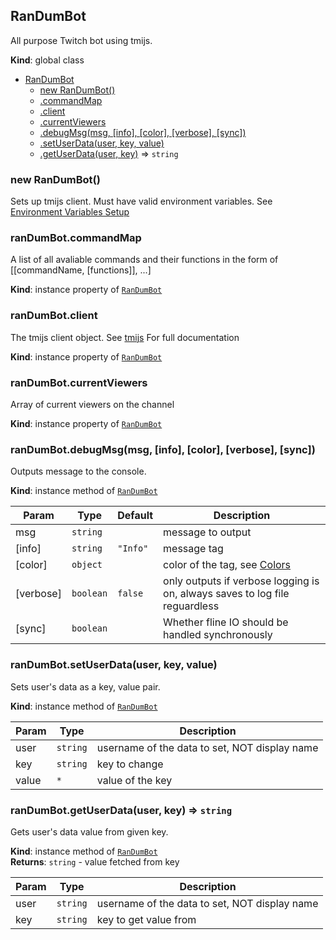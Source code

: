 <a name="RanDumBot"></a>

## RanDumBot
All purpose Twitch bot using tmijs.

**Kind**: global class  

* [RanDumBot](#RanDumBot)
    * [new RanDumBot()](#new_RanDumBot_new)
    * [.commandMap](#RanDumBot+commandMap)
    * [.client](#RanDumBot+client)
    * [.currentViewers](#RanDumBot+currentViewers)
    * [.debugMsg(msg, [info], [color], [verbose], [sync])](#RanDumBot+debugMsg)
    * [.setUserData(user, key, value)](#RanDumBot+setUserData)
    * [.getUserData(user, key)](#RanDumBot+getUserData) ⇒ <code>string</code>

<a name="new_RanDumBot_new"></a>

### new RanDumBot()
Sets up tmijs client.
Must have valid environment variables.
See [Environment Variables Setup](https://github.com/RanDumSocks/RanDumBot/wiki#environment-variables)

<a name="RanDumBot+commandMap"></a>

### ranDumBot.commandMap
A list of all avaliable commands and their functions in the form of
  [[commandName, [functions]], ...]

**Kind**: instance property of [<code>RanDumBot</code>](#RanDumBot)  
<a name="RanDumBot+client"></a>

### ranDumBot.client
The tmijs client object. See
[tmijs](https://github.com/tmijs/docs/tree/gh-pages/_posts/v1.4.2)
For full documentation

**Kind**: instance property of [<code>RanDumBot</code>](#RanDumBot)  
<a name="RanDumBot+currentViewers"></a>

### ranDumBot.currentViewers
Array of current viewers on the channel

**Kind**: instance property of [<code>RanDumBot</code>](#RanDumBot)  
<a name="RanDumBot+debugMsg"></a>

### ranDumBot.debugMsg(msg, [info], [color], [verbose], [sync])
Outputs message to the console.

**Kind**: instance method of [<code>RanDumBot</code>](#RanDumBot)  

| Param | Type | Default | Description |
| --- | --- | --- | --- |
| msg | <code>string</code> |  | message to output |
| [info] | <code>string</code> | <code>&quot;Info&quot;</code> | message tag |
| [color] | <code>object</code> |  | color of the tag, see   [Colors](https://www.npmjs.com/package/colors) |
| [verbose] | <code>boolean</code> | <code>false</code> | only outputs if verbose logging is on,   always saves to log file reguardless |
| [sync] | <code>boolean</code> |  | Whether fline IO should be handled synchronously |

<a name="RanDumBot+setUserData"></a>

### ranDumBot.setUserData(user, key, value)
Sets user's data as a key, value pair.

**Kind**: instance method of [<code>RanDumBot</code>](#RanDumBot)  

| Param | Type | Description |
| --- | --- | --- |
| user | <code>string</code> | username of the data to set, NOT display name |
| key | <code>string</code> | key to change |
| value | <code>\*</code> | value of the key |

<a name="RanDumBot+getUserData"></a>

### ranDumBot.getUserData(user, key) ⇒ <code>string</code>
Gets user's data value from given key.

**Kind**: instance method of [<code>RanDumBot</code>](#RanDumBot)  
**Returns**: <code>string</code> - value fetched from key  

| Param | Type | Description |
| --- | --- | --- |
| user | <code>string</code> | username of the data to set, NOT display name |
| key | <code>string</code> | key to get value from |

